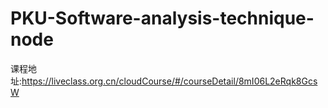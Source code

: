 # PKU-Software-analysis-technique-node
课程地址:https://liveclass.org.cn/cloudCourse/#/courseDetail/8mI06L2eRqk8GcsW
